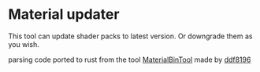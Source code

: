# Material updater
This tool can update shader packs to latest version.
Or downgrade them as you wish.

parsing code ported to rust from the tool [MaterialBinTool](https://github.com/ddf8196/MaterialBinTool) made by [ddf8196](https://github.com/ddf8196)
